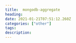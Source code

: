 ```yaml
---
title:  mongodb-aggregate
heading:
date: 2021-01-21T07:51:12.260Z
categories: ["other"]
tags: 
description: 
---
```


